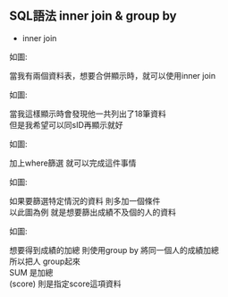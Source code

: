 ## SQL語法 inner join & group by

- inner join

如圖:

當我有兩個資料表，想要合併顯示時，就可以使用inner join


如圖:

當我這樣顯示時會發現他一共列出了18筆資料  
但是我希望可以同sID再顯示就好

如圖:

加上where篩選 就可以完成這件事情

如圖:

如果要篩選特定情況的資料 則多加一個條件  
以此圖為例 就是想要篩出成績不及個的人的資料

如圖: 

想要得到成績的加總
則使用group by 將同一個人的成績加總  
所以把人 group起來  
SUM 是加總  
(score) 則是指定score這項資料